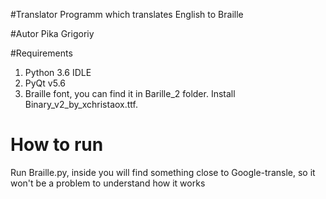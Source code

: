 #Translator
Programm which translates English to Braille

#Autor 
Pika Grigoriy

#Requirements
1. Python 3.6 IDLE
2. PyQt v5.6
3. Braille font, you can find it in Barille_2 folder. Install Binary_v2_by_xchristaox.ttf.

# How to run
Run Braille.py, inside you will find something close to Google-transle, so it won't be a problem to understand how it works
